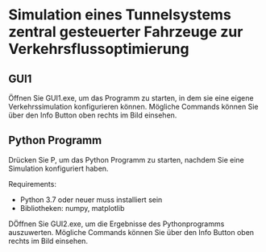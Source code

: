 <h1>Simulation eines Tunnelsystems zentral gesteuerter Fahrzeuge zur Verkehrsflussoptimierung</h1>
<h2>GUI1</h2>
<p>&Ouml;ffnen Sie GUI1.exe, um das Programm zu starten, in dem sie eine eigene Verkehrssimulation konfigurieren k&ouml;nnen. M&ouml;gliche Commands k&ouml;nnen Sie &uuml;ber den Info Button oben rechts im Bild einsehen.</p>
<h2>Python Programm</h2>
<p>Dr&uuml;cken Sie P, um das Python Programm zu starten, nachdem Sie eine Simulation konfiguriert haben.</p>
Requirements:
<ul>
	<li> Python 3.7 oder neuer muss installiert sein </li>
	<li> Bibliotheken: numpy, matplotlib </li>
</ul>
<p>D&Ouml;ffnen Sie GUI2.exe, um die Ergebnisse des Pythonprogramms auszuwerten. M&ouml;gliche Commands k&ouml;nnen Sie &uuml;ber den Info Button oben rechts im Bild einsehen.</p>

